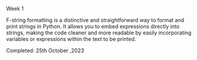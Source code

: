 Week 1  

F-string formatting is a distinctive and straightforward way to format and print strings in Python. It allows you to embed expressions 
directly into strings, making the code cleaner and more readable by easily incorporating variables or expressions within the text to be printed.

Completed: 25th October ,2023
